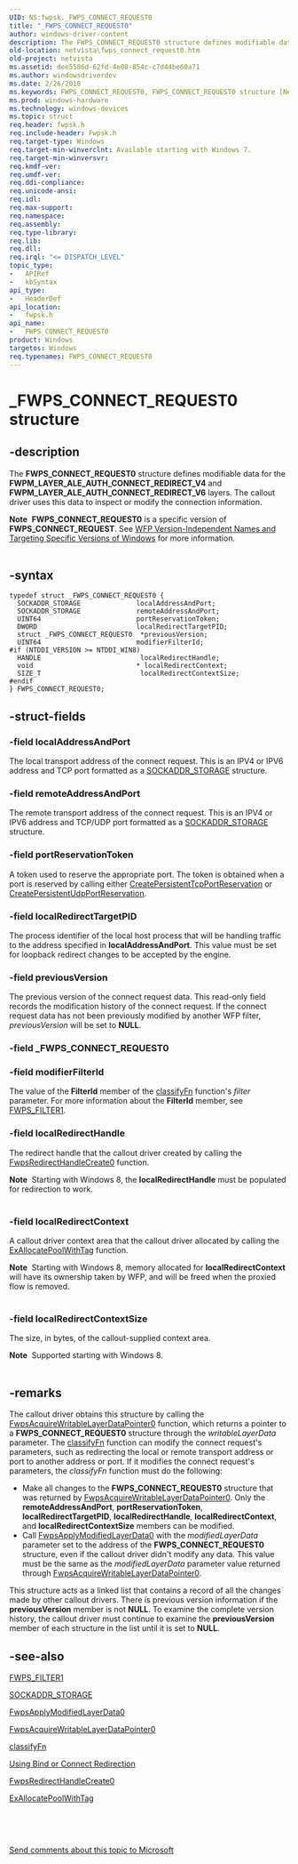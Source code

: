 ```yaml
---
UID: NS:fwpsk._FWPS_CONNECT_REQUEST0
title: "_FWPS_CONNECT_REQUEST0"
author: windows-driver-content
description: The FWPS_CONNECT_REQUEST0 structure defines modifiable data for the FWPM_LAYER_ALE_AUTH_CONNECT_REDIRECT_V4 and FWPM_LAYER_ALE_AUTH_CONNECT_REDIRECT_V6 layers.
old-location: netvista\fwps_connect_request0.htm
old-project: netvista
ms.assetid: dee5586d-62fd-4e08-854c-c7d44be60a71
ms.author: windowsdriverdev
ms.date: 2/26/2018
ms.keywords: FWPS_CONNECT_REQUEST0, FWPS_CONNECT_REQUEST0 structure [Network Drivers Starting with Windows Vista], _FWPS_CONNECT_REQUEST0, fwpsk/FWPS_CONNECT_REQUEST0, netvista.fwps_connect_request0, wfp_ref_3_struct_3_fwps_A-E_af2ba16d-4454-4f69-9682-c9f759ef26e8.xml
ms.prod: windows-hardware
ms.technology: windows-devices
ms.topic: struct
req.header: fwpsk.h
req.include-header: Fwpsk.h
req.target-type: Windows
req.target-min-winverclnt: Available starting with Windows 7.
req.target-min-winversvr: 
req.kmdf-ver: 
req.umdf-ver: 
req.ddi-compliance: 
req.unicode-ansi: 
req.idl: 
req.max-support: 
req.namespace: 
req.assembly: 
req.type-library: 
req.lib: 
req.dll: 
req.irql: "<= DISPATCH_LEVEL"
topic_type:
-	APIRef
-	kbSyntax
api_type:
-	HeaderDef
api_location:
-	fwpsk.h
api_name:
-	FWPS_CONNECT_REQUEST0
product: Windows
targetos: Windows
req.typenames: FWPS_CONNECT_REQUEST0
---
```


# _FWPS_CONNECT_REQUEST0 structure


## -description


The <b>FWPS_CONNECT_REQUEST0</b> structure defines modifiable data for the
  <b>FWPM_LAYER_ALE_AUTH_CONNECT_REDIRECT_V4</b> and <b>FWPM_LAYER_ALE_AUTH_CONNECT_REDIRECT_V6</b> layers. The callout
  driver uses this data to inspect or modify the connection information.
<div class="alert"><b>Note</b>  <b>FWPS_CONNECT_REQUEST0</b> is a specific version of <b>FWPS_CONNECT_REQUEST</b>. See <a href="https://msdn.microsoft.com/FBDF53E5-F7DE-4DEB-AC18-6D2BB59FE670">WFP Version-Independent Names and Targeting Specific Versions of Windows</a> for more information.</div><div> </div>

## -syntax


````
typedef struct _FWPS_CONNECT_REQUEST0 {
  SOCKADDR_STORAGE              localAddressAndPort;
  SOCKADDR_STORAGE              remoteAddressAndPort;
  UINT64                        portReservationToken;
  DWORD                         localRedirectTargetPID;
  struct _FWPS_CONNECT_REQUEST0  *previousVersion;
  UINT64                        modifierFilterId;
#if (NTDDI_VERSION >= NTDDI_WIN8)
  HANDLE                         localRedirectHandle;
  void                          * localRedirectContext;
  SIZE_T                         localRedirectContextSize;
#endif 
} FWPS_CONNECT_REQUEST0;
````


## -struct-fields




### -field localAddressAndPort

The local transport address of the connect request. This is an IPV4 or IPV6 address and TCP port
     formatted as a 
     <a href="https://msdn.microsoft.com/library/windows/hardware/ff570825">SOCKADDR_STORAGE</a> structure.


### -field remoteAddressAndPort

The remote transport address of the connect request. This is an IPV4 or IPV6 address and TCP/UDP
     port formatted as a 
     <a href="https://msdn.microsoft.com/library/windows/hardware/ff570825">SOCKADDR_STORAGE</a> structure.


### -field portReservationToken

A token used to reserve the appropriate port. The token is obtained when a port is reserved by
     calling either 
     <a href="https://msdn.microsoft.com/19DAF828-B0E4-49E2-843D-7350C8083C45">CreatePersistentTcpPortReservation</a> or 
     <a href="https://msdn.microsoft.com/AFD2EFD1-55AF-49C9-8109-D4D1B7BB7C94">CreatePersistentUdpPortReservation</a>.


### -field localRedirectTargetPID

The process identifier of the local host process that will be handling traffic to the address
     specified in 
     <b>localAddressAndPort</b>. This value must be set for loopback redirect changes to be accepted by the
     engine.


### -field previousVersion

The previous version of the connect request data. This read-only field records the modification history of the connect request. If the connect
     request data has not been previously modified by another WFP filter, 
     <i>previousVersion</i> will be set to <b>NULL</b>.


### -field _FWPS_CONNECT_REQUEST0

 


### -field modifierFilterId

The value of the 
     <b>FilterId</b> member of the 
     <a href="..\fwpsk\nc-fwpsk-fwps_callout_classify_fn0.md">classifyFn</a> function's 
     <i>filter</i> parameter. For more information about the 
     <b>FilterId</b> member, see 
     <a href="https://msdn.microsoft.com/library/windows/hardware/ff552389">FWPS_FILTER1</a>.


### -field localRedirectHandle

 The    redirect handle that the callout driver created by calling the <a href="..\fwpsk\nf-fwpsk-fwpsredirecthandlecreate0.md">FwpsRedirectHandleCreate0</a> function.

<div class="alert"><b>Note</b>  Starting with Windows 8, the <b>localRedirectHandle</b> must be populated for redirection to work.</div>
<div> </div>

### -field localRedirectContext

A callout driver context area that the callout driver allocated by calling the 
    <a href="..\wdm\nf-wdm-exallocatepoolwithtag.md">ExAllocatePoolWithTag</a> function.

<div class="alert"><b>Note</b>  Starting with Windows 8,  memory allocated for <b>localRedirectContext</b> will have its ownership taken by WFP, and will be freed when the proxied flow is removed.</div>
<div> </div>

### -field localRedirectContextSize

The    size, in bytes, of the callout-supplied context area.

<div class="alert"><b>Note</b>  Supported starting with Windows 8.</div>
<div> </div>

## -remarks



The callout driver obtains this structure by calling the 
    <a href="..\fwpsk\nf-fwpsk-fwpsacquirewritablelayerdatapointer0.md">
    FwpsAcquireWritableLayerDataPointer0</a> function, which returns a pointer to a <b>FWPS_CONNECT_REQUEST0</b>
    structure through the 
    <i>writableLayerData</i> parameter. The 
    <a href="..\fwpsk\nc-fwpsk-fwps_callout_classify_fn0.md">classifyFn</a> function can modify the connect
    request's parameters, such as redirecting the local or remote transport address or port to another
    address or port. If it modifies the connect request's parameters, the <i>classifyFn</i> function must do the
    following:

<ul>
<li>
Make all changes to the <b>FWPS_CONNECT_REQUEST0</b> structure that was returned by 
      <a href="..\fwpsk\nf-fwpsk-fwpsacquirewritablelayerdatapointer0.md">FwpsAcquireWritableLayerDataPointer0</a>. Only the 
      <b>remoteAddressAndPort</b>, 
      <b>portReservationToken</b>, <b>localRedirectTargetPID</b>, <b>localRedirectHandle</b>, <b>localRedirectContext</b>, and <b>localRedirectContextSize</b>  members can be modified.

</li>
<li>
Call 
      <a href="..\fwpsk\nf-fwpsk-fwpsapplymodifiedlayerdata0.md">
      FwpsApplyModifiedLayerData0</a> with the 
      <i>modifiedLayerData</i> parameter set to the address of the <b>FWPS_CONNECT_REQUEST0</b> structure, even if the callout driver didn't modify any data. This value
      must be the same as the 
      <i>modifiedLayerData</i> parameter value returned through 
      <a href="..\fwpsk\nf-fwpsk-fwpsacquirewritablelayerdatapointer0.md">
      FwpsAcquireWritableLayerDataPointer0</a>.

</li>
</ul>
This structure acts as a linked list that contains a record of all the changes made by other callout
    drivers. There is previous version information if the 
    <b>previousVersion</b> member is not <b>NULL</b>. To examine the complete version history, the callout driver
    must continue to examine the 
    <b>previousVersion</b> member of each structure in the list until it is set to <b>NULL</b>.




## -see-also

<a href="https://msdn.microsoft.com/library/windows/hardware/ff552389">FWPS_FILTER1</a>



<a href="https://msdn.microsoft.com/library/windows/hardware/ff570825">SOCKADDR_STORAGE</a>



<a href="..\fwpsk\nf-fwpsk-fwpsapplymodifiedlayerdata0.md">FwpsApplyModifiedLayerData0</a>



<a href="..\fwpsk\nf-fwpsk-fwpsacquirewritablelayerdatapointer0.md">
   FwpsAcquireWritableLayerDataPointer0</a>



<a href="..\fwpsk\nc-fwpsk-fwps_callout_classify_fn0.md">classifyFn</a>



<a href="https://docs.microsoft.com/en-us/windows-hardware/drivers/network/using-bind-or-connect-redirection">Using Bind or Connect
   Redirection</a>



<a href="..\fwpsk\nf-fwpsk-fwpsredirecthandlecreate0.md">FwpsRedirectHandleCreate0</a>



<a href="..\wdm\nf-wdm-exallocatepoolwithtag.md">ExAllocatePoolWithTag</a>



 

 

<a href="mailto:wsddocfb@microsoft.com?subject=Documentation%20feedback [netvista\netvista]:%20FWPS_CONNECT_REQUEST0 structure%20 RELEASE:%20(2/26/2018)&amp;body=%0A%0APRIVACY STATEMENT%0A%0AWe use your feedback to improve the documentation. We don't use your email address for any other purpose, and we'll remove your email address from our system after the issue that you're reporting is fixed. While we're working to fix this issue, we might send you an email message to ask for more info. Later, we might also send you an email message to let you know that we've addressed your feedback.%0A%0AFor more info about Microsoft's privacy policy, see http://privacy.microsoft.com/en-us/default.aspx." title="Send comments about this topic to Microsoft">Send comments about this topic to Microsoft</a>

